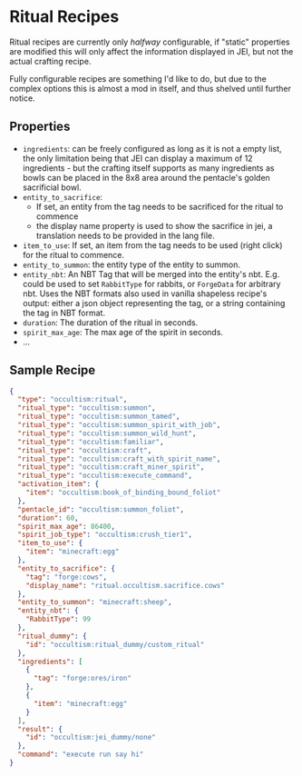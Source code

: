 # Ritual Recipes

Ritual recipes are currently only *halfway* configurable, if "static" properties are modified this will only affect the
information displayed in JEI, but not the actual crafting recipe.

Fully configurable recipes are something I'd like to do, but due to the complex options this is almost a mod in itself,
and thus shelved until further notice.

## Properties

- `ingredients`: can be freely configured as long as it is not a empty list, the only limitation being that JEI can display a maximum of 12 ingredients -
  but the crafting itself supports as many ingredients as bowls can be placed in the 8x8 area around the pentacle's
  golden sacrificial bowl.
- `entity_to_sacrifice`:
    - If set, an entity from the tag needs to be sacrificed for the ritual to commence
    - the display name property is used to show the sacrifice in jei, a translation needs to be provided in the lang
      file.
- `item_to_use`: If set, an item from the tag needs to be used (right click) for the ritual to commence.
- `entity_to_summon`: the entity type of the entity to summon.
- `entity_nbt`: An NBT Tag that will be merged into the entity's nbt. E.g. could be used to set `RabbitType` for rabbits, or `ForgeData` for arbitrary nbt. Uses the NBT formats also used in vanilla shapeless recipe's output: either a json object representing the tag, or a string containing the tag in NBT format.
- `duration`: The duration of the ritual in seconds.
- `spirit_max_age`: The max age of the spirit in seconds.
- ...

## Sample Recipe

```json
{
  "type": "occultism:ritual",
  "ritual_type": "occultism:summon",
  "ritual_type": "occultism:summon_tamed",
  "ritual_type": "occultism:summon_spirit_with_job",
  "ritual_type": "occultism:summon_wild_hunt",
  "ritual_type": "occultism:familiar",
  "ritual_type": "occultism:craft",
  "ritual_type": "occultism:craft_with_spirit_name",
  "ritual_type": "occultism:craft_miner_spirit",
  "ritual_type": "occultism:execute_command",
  "activation_item": {
    "item": "occultism:book_of_binding_bound_foliot"
  },
  "pentacle_id": "occultism:summon_foliot",
  "duration": 60,
  "spirit_max_age": 86400,
  "spirit_job_type": "occultism:crush_tier1",
  "item_to_use": {
    "item": "minecraft:egg"
  },
  "entity_to_sacrifice": {
    "tag": "forge:cows",
    "display_name": "ritual.occultism.sacrifice.cows"
  },
  "entity_to_summon": "minecraft:sheep",
  "entity_nbt": {
    "RabbitType": 99
  },
  "ritual_dummy": {
    "id": "occultism:ritual_dummy/custom_ritual"
  },
  "ingredients": [
    {
      "tag": "forge:ores/iron"
    },
    {
      "item": "minecraft:egg"
    }
  ],
  "result": {
    "id": "occultism:jei_dummy/none"
  },
  "command": "execute run say hi"
}
```
